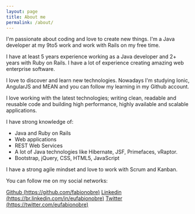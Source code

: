 ```yaml
---
layout: page
title: About me
permalink: /about/
---
```


I'm passionate about coding and love to create new things. I'm a Java developer at my 9to5 work and work with Rails on my free time. 

I have at least 5 years experience working as a Java developer and 2+ years with Ruby on Rails. I have a lot of experience creating amazing web enterprise software. 

I love to discover and learn new technologies. Nowadays I'm studying Ionic, AngularJS and MEAN and you can follow my learning in my Github account.

I love working with the latest technologies; writing clean, readable and reusable code and building high performance, highly available and scalable applications.

I have strong knowledge of:

- Java and Ruby on Rails
- Web applications
- REST Web Services
- A lot of Java technologies like Hibernate, JSF, Primefaces, vRaptor.
- Bootstrap, jQuery, CSS, HTML5, JavaScript

I have a strong agile mindset and love to work with Scrum and Kanban.

You can follow me on my social networks:

[Github (https://github.com/fabionobre)](https://github.com/fabionobre)
[Linkedin (https://br.linkedin.com/in/eufabionobre)](https://br.linkedin.com/in/eufabionobre)
[Twitter (https://twitter.com/eufabionobre)](https://twitter.com/eufabionobre)
